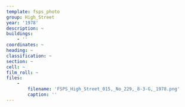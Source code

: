 ```yaml
---
template: fsps_photo
group: High_Street
year: '1978'
description: ~
buildings:
    - ''
coordinates: ~
heading: ~
classification: ~
section: ~
cell: ~
film_roll: ~
files:
    -
        filename: 'FSPS_High_Street_015,_No_229,_8-3-G,_1978.png'
        caption: ''
---
```

